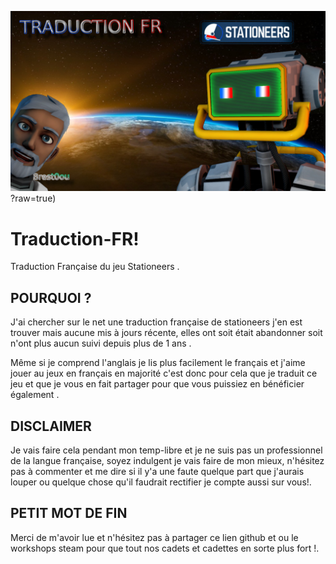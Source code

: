![alt text](https://github.com/brest0ou/Traduction-FR/blob/master/Preview.png)?raw=true)

# Traduction-FR!

Traduction Française du jeu Stationeers .

## POURQUOI ?

J'ai chercher sur le net une traduction française de stationeers j'en est trouver mais aucune mis à jours récente, elles  ont soit était abandonner soit n'ont plus aucun suivi depuis plus de 1 ans .

Même si je comprend l'anglais je lis plus facilement le français et j'aime jouer au jeux en français en majorité c'est donc pour cela que je traduit ce jeu et que je vous en fait partager pour que vous puissiez en bénéficier également .

## DISCLAIMER 

Je vais faire cela pendant mon temp-libre et je ne suis pas un professionnel de la langue française, soyez indulgent je vais faire de mon mieux,
n'hésitez pas à commenter et me dire si il y'a une faute quelque part que j'aurais louper ou quelque chose qu'il faudrait rectifier je compte aussi sur vous!.

## PETIT MOT DE FIN 

Merci de m'avoir lue et n'hésitez pas à partager ce lien github et ou le workshops steam pour que tout nos cadets et cadettes en sorte plus fort !.
